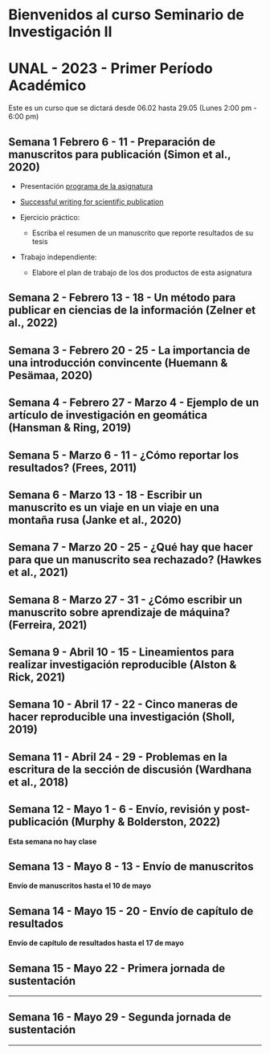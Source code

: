 # Bienvenidos al curso Seminario de Investigación II
# UNAL - 2023 - Primer Período Académico 

Este es un curso que se dictará desde 06.02 hasta 29.05   (Lunes 2:00 pm - 6:00 pm)

## Semana 1  Febrero 6 - 11 - Preparación de manuscritos para publicación (Simon et al., 2020)

- Presentación  [programa de la asignatura](https://drive.google.com/file/d/1pR2yC7B50UT7M5tbgHWQC-VgY6i9HgUg/view?usp=share_link)

- [Successful writing for scientific publication](https://drive.google.com/file/d/1Lc3WxSdp8z65PSdhYEb7MeWmB47389Ex/view?usp=share_link)

- Ejercicio práctico:
  -	Escriba el resumen de un manuscrito que reporte resultados de su tesis

- Trabajo independiente:
  -	Elabore el plan de trabajo de los dos productos de esta asignatura

## Semana 2 - Febrero 13 - 18 - Un método para publicar en ciencias de la información (Zelner et al., 2022)

 
## Semana 3 - Febrero 20 - 25 - La importancia de una introducción convincente (Huemann  & Pesämaa, 2020)



## Semana 4 - Febrero 27 - Marzo 4 - Ejemplo de un artículo de investigación en geomática (Hansman & Ring, 2019)



## Semana 5 - Marzo 6 - 11 - ¿Cómo reportar los resultados?   (Frees, 2011) 


## Semana 6 - Marzo 13 - 18 - Escribir un manuscrito es un viaje en un viaje en una montaña rusa (Janke et al., 2020)



## Semana 7 - Marzo 20 - 25 - ¿Qué hay que hacer para que un manuscrito sea rechazado? (Hawkes et al., 2021)


 
## Semana 8 - Marzo 27 - 31 - ¿Cómo escribir un manuscrito sobre aprendizaje de máquina? (Ferreira, 2021)



## Semana 9 - Abril 10 - 15 - Lineamientos para realizar investigación reproducible (Alston & Rick, 2021)


 
## Semana 10 - Abril 17 - 22 - Cinco maneras de hacer reproducible una investigación (Sholl, 2019)



## Semana 11 - Abril 24 - 29 - Problemas en la escritura de la sección de discusión (Wardhana et al., 2018)


## Semana 12 - Mayo  1 - 6 - Envío, revisión y post-publicación (Murphy & Bolderston, 2022)

**Esta semana no hay clase**

## Semana 13 - Mayo 8 - 13 - Envío de manuscritos 

**Envío de manuscritos hasta el 10 de mayo**

## Semana 14 - Mayo 15 - 20 - Envío de capítulo de resultados

**Envío de capítulo de resultados hasta el 17 de mayo**

## Semana 15 - Mayo 22 - Primera jornada de sustentación

****

## Semana 16 - Mayo 29 - Segunda jornada de sustentación

****


  



